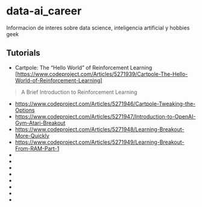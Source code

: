 # data-ai_career
Informacion de interes sobre data science, inteligencia artificial y hobbies geek

## Tutorials
- Cartpole: The “Hello World” of Reinforcement Learning [https://www.codeproject.com/Articles/5271939/Cartpole-The-Hello-World-of-Reinforcement-Learning]
> A Brief Introduction to Reinforcement Learning
- https://www.codeproject.com/Articles/5271946/Cartpole-Tweaking-the-Options
- https://www.codeproject.com/Articles/5271947/Introduction-to-OpenAI-Gym-Atari-Breakout
- https://www.codeproject.com/Articles/5271948/Learning-Breakout-More-Quickly
- https://www.codeproject.com/Articles/5271949/Learning-Breakout-From-RAM-Part-1
- 
- 
- 
- 
- 
- 
- 
- 
